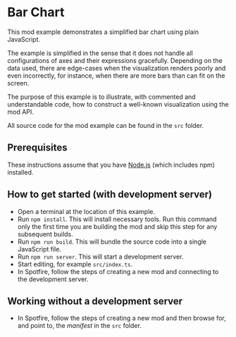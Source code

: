 # Bar Chart 
This mod example demonstrates a simplified bar chart using plain JavaScript. 

The example is simplified in the sense that it does not handle all configurations of axes and their expressions gracefully. Depending on the data used, there are edge-cases when the visualization renders poorly and even incorrectly, for instance, when there are more bars than can fit on the screen. 

The purpose of this example is to illustrate, with commented and understandable code, how to construct a well-known visualization using the mod API. 

All source code for the mod example can be found in the `src` folder.

## Prerequisites
These instructions assume that you have [Node.js](https://nodejs.org/en/) (which includes npm) installed.

## How to get started (with development server)
- Open a terminal at the location of this example.
- Run `npm install`. This will install necessary tools. Run this command only the first time you are building the mod and skip this step for any subsequent builds.
- Run `npm run build`. This will bundle the source code into a single JavaScript file.
- Run `npm run server`. This will start a development server.
- Start editing, for example `src/index.ts`.
- In Spotfire, follow the steps of creating a new mod and connecting to the development server.

## Working without a development server
- In Spotfire, follow the steps of creating a new mod and then browse for, and point to, the _manifest_ in the `src` folder.